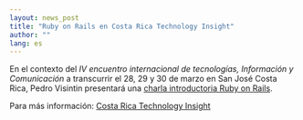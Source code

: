 ```yaml
---
layout: news_post
title: "Ruby on Rails en Costa Rica Technology Insight"
author: ""
lang: es
---
```


En el contexto del *IV encuentro internacional de tecnologías,
Información y Comunicación* a transcurrir el 28, 29 y 30 de marzo en San
José Costa Rica, Pedro Visintin presentará una [charla introductoria
Ruby on Rails][1].

Para más información: [Costa Rica Technology Insight][2]



[1]: http://blogs.onrails.com.ar/articles/2007/03/21/ruby-on-rails-en-costa-rica-technology-insight-2007 
[2]: http://www.procomer.com/SoftwareTIC_07/SitioESP/PaginaEsp.html 
